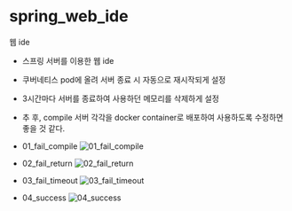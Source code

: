 # spring_web_ide
웹 ide

- 스프링 서버를 이용한 웹 ide
- 쿠버네티스 pod에 올려 서버 종료 시 자동으로 재시작되게 설정
- 3시간마다 서버를 종료하여 사용하던 메모리를 삭제하게 설정

- 추 후, compile 서버 각각을 docker container로 배포하여 사용하도록 수정하면 좋을 것 같다.

- 01_fail_compile
![01_fail_compile](https://user-images.githubusercontent.com/92128277/170860376-cb82bb5b-3b57-493d-91f0-2e232fd00fa4.PNG)
- 02_fail_return
![02_fail_return](https://user-images.githubusercontent.com/92128277/170860402-d702b533-7f2e-482e-8330-fcf53d2b052c.PNG)
- 03_fail_timeout
![03_fail_timeout](https://user-images.githubusercontent.com/92128277/170860418-cc286e5f-34b8-4a9d-8450-da297a030fdc.PNG)
- 04_success
![04_success](https://user-images.githubusercontent.com/92128277/170860422-58b890ea-2638-4806-9088-ee8e92894ee4.PNG)
